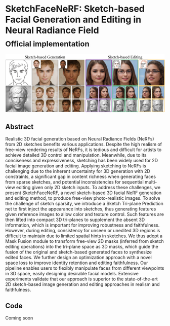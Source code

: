 # SketchFaceNeRF: Sketch-based Facial Generation and Editing in Neural Radiance Field<br><sub>Official implementation</sub>

![Teaser image](./img/teaser.jpg)

## Abstract
Realistic 3D facial generation based on Neural Radiance Fields (NeRFs) from 2D sketches benefits various applications.
	Despite the high realism of free-view rendering results of NeRFs, it is tedious and difficult for artists to achieve detailed 3D control and manipulation.
	Meanwhile, due to its conciseness and expressiveness, sketching has been widely used for 2D facial image generation and editing.
	Applying sketching to NeRFs is challenging due to the inherent uncertainty for 3D generation with 2D constraints, a significant gap in content richness when generating faces from sparse sketches, and potential inconsistencies for sequential multi-view editing given only 2D sketch inputs.
	To address these challenges, we present SketchFaceNeRF, a novel sketch-based 3D facial NeRF generation and editing method, to produce free-view photo-realistic images. 
	To solve the challenge of sketch sparsity, we introduce a Sketch Tri-plane Prediction net to first inject the appearance into sketches, thus generating features given reference images to allow color and texture control. 
	Such features are then lifted into compact 3D tri-planes to supplement the absent 3D information, which is important for improving robustness and faithfulness.
	However, during editing, consistency for unseen or unedited 3D regions is difficult to maintain due to limited spatial hints in sketches.
	We thus adopt a Mask Fusion module to transform free-view 2D masks (inferred from sketch editing operations) into the tri-plane space as 3D masks, which guide the fusion of the original and sketch-based generated faces to synthesize edited faces. 
	We further design an optimization approach with a novel space loss to improve identity retention and editing faithfulness. 
	Our pipeline enables users to flexibly manipulate faces from different viewpoints in 3D space, easily designing desirable facial models. 
	Extensive experiments validate that our approach is superior to the state-of-the-art 2D sketch-based image generation and editing approaches in realism and faithfulness. 

## Code

Coming soon
